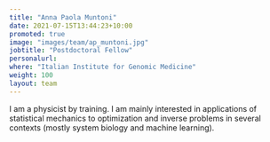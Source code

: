 ```yaml
---
title: "Anna Paola Muntoni"
date: 2021-07-15T13:44:23+10:00
promoted: true
image: "images/team/ap_muntoni.jpg"
jobtitle: "Postdoctoral Fellow"
personalurl: 
where: "Italian Institute for Genomic Medicine"
weight: 100
layout: team
---
```


I am a physicist by training. I am mainly interested in applications of statistical mechanics to optimization and inverse problems in several contexts (mostly system biology and machine learning).
